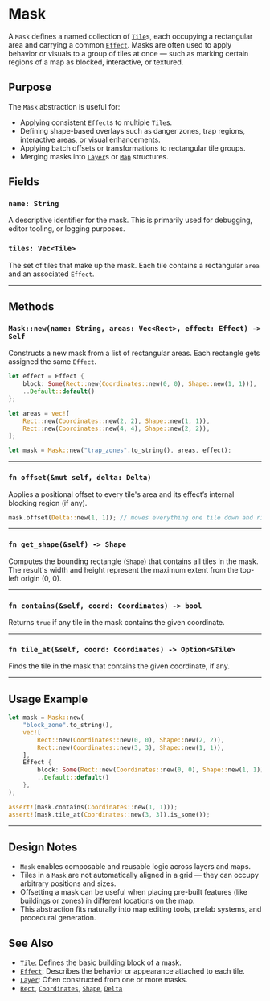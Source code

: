 # Mask

A `Mask` defines a named collection of [`Tile`](tile.md)s, each occupying a rectangular area and carrying a common [`Effect`](effect.md). Masks are often used to apply behavior or visuals to a group of tiles at once — such as marking certain regions of a map as blocked, interactive, or textured.

## Purpose

The `Mask` abstraction is useful for:
- Applying consistent `Effect`s to multiple `Tile`s.
- Defining shape-based overlays such as danger zones, trap regions, interactive areas, or visual enhancements.
- Applying batch offsets or transformations to rectangular tile groups.
- Merging masks into [`Layer`](layer.md)s or [`Map`](map.md) structures.

## Fields

### `name: String`

A descriptive identifier for the mask. This is primarily used for debugging, editor tooling, or logging purposes.

### `tiles: Vec<Tile>`

The set of tiles that make up the mask. Each tile contains a rectangular `area` and an associated `Effect`.

---

## Methods

### `Mask::new(name: String, areas: Vec<Rect>, effect: Effect) -> Self`

Constructs a new mask from a list of rectangular areas. Each rectangle gets assigned the same `Effect`.

```rust
let effect = Effect {
    block: Some(Rect::new(Coordinates::new(0, 0), Shape::new(1, 1))),
    ..Default::default()
};

let areas = vec![
    Rect::new(Coordinates::new(2, 2), Shape::new(1, 1)),
    Rect::new(Coordinates::new(4, 4), Shape::new(2, 2)),
];

let mask = Mask::new("trap_zones".to_string(), areas, effect);
```

---

### `fn offset(&mut self, delta: Delta)`

Applies a positional offset to every tile's area and its effect’s internal blocking region (if any).

```rust
mask.offset(Delta::new(1, 1)); // moves everything one tile down and right
```

---

### `fn get_shape(&self) -> Shape`

Computes the bounding rectangle (`Shape`) that contains all tiles in the mask. The result's width and height represent the maximum extent from the top-left origin (0, 0).

---

### `fn contains(&self, coord: Coordinates) -> bool`

Returns `true` if any tile in the mask contains the given coordinate.

---

### `fn tile_at(&self, coord: Coordinates) -> Option<&Tile>`

Finds the tile in the mask that contains the given coordinate, if any.

---

## Usage Example

```rust
let mask = Mask::new(
    "block_zone".to_string(),
    vec![
        Rect::new(Coordinates::new(0, 0), Shape::new(2, 2)),
        Rect::new(Coordinates::new(3, 3), Shape::new(1, 1)),
    ],
    Effect {
        block: Some(Rect::new(Coordinates::new(0, 0), Shape::new(1, 1))),
        ..Default::default()
    },
);

assert!(mask.contains(Coordinates::new(1, 1)));
assert!(mask.tile_at(Coordinates::new(3, 3)).is_some());
```

---

## Design Notes

- `Mask` enables composable and reusable logic across layers and maps.
- Tiles in a `Mask` are not automatically aligned in a grid — they can occupy arbitrary positions and sizes.
- Offsetting a mask can be useful when placing pre-built features (like buildings or zones) in different locations on the map.
- This abstraction fits naturally into map editing tools, prefab systems, and procedural generation.

## See Also

- [`Tile`](tile.md): Defines the basic building block of a mask.
- [`Effect`](effect.md): Describes the behavior or appearance attached to each tile.
- [`Layer`](layer.md): Often constructed from one or more masks.
- [`Rect`](rect.md), [`Coordinates`](coordinates.md), [`Shape`](shape.md), [`Delta`](delta.md)
